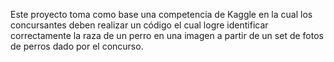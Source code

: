 Este proyecto toma como base una competencia de Kaggle en la cual los concursantes deben realizar un código el cual logre identificar 
correctamente la raza de un perro en una imagen a partir de un set de fotos de perros dado por el concurso. 
